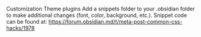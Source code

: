 Customization
Theme plugins
Add a snippets folder to your .obsidian folder to make additional changes (font, color, background, etc.). Snippet code can be found at: https://forum.obsidian.md/t/meta-post-common-css-hacks/1978
